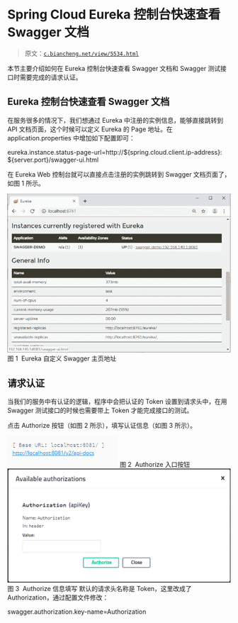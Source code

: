 # Spring Cloud Eureka 控制台快速查看 Swagger 文档

> 原文：[`c.biancheng.net/view/5534.html`](http://c.biancheng.net/view/5534.html)

本节主要介绍如何在 Eureka 控制台快速查看 Swagger 文档和 Swagger 测试接口时需要完成的请求认证。

## Eureka 控制台快速查看 Swagger 文档

在服务很多的情况下，我们想通过 Eureka 中注册的实例信息，能够直接跳转到 API 文档页面，这个时候可以定义 Eureka 的 Page 地址。在 application.properties 中增加如下配置即可：

eureka.instance.status-page-url=http://${spring.cloud.client.ip-address}: ${server.port}/swagger-ui.html

在 Eureka Web 控制台就可以直接点击注册的实例跳转到 Swagger 文档页面了，如图 1 所示。

![Eureka 自定义 Swagger 主页地址](img/09bcfc87bce22d4d1720740ab67a4508.png)
图 1  Eureka 自定义 Swagger 主页地址

## 请求认证

当我们的服务中有认证的逻辑，程序中会把认证的 Token 设置到请求头中，在用 Swagger 测试接口的时候也需要带上 Token 才能完成接口的测试。

点击 Authorize 按钮（如图 2 所示），填写认证信息（如图 3 所示）。

![Authorize 入口按钮](img/e05a3d4fa5869aefaca2e23439ad10b1.png)
图 2  Authorize 入口按钮
![Authorize 信息填写](img/422b1722634a05cb7a898c7ad06570fb.png)
图 3  Authorize 信息填写
默认的请求头名称是 Token，这里改成了 Authorization，通过配置文件修改：

swagger.authorization.key-name=Authorization